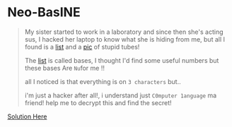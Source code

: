 # Neo-BasINE

> My sister started to work in a laboratory and since then she's acting sus, I hacked her laptop to know what she is hiding from me, but all I found is a [list](Nbases.txt) and a [pic](NeoBasine.jpg) of stupid tubes!
>
> The [list](Nbases.txt) is called bases, I thought I'd find some useful numbers but these bases Are `Nu`for me !! 
>
> all I noticed is that everything is on `3 characters` but..
>
> i'm just a hacker after all!, i understand just `C0mputer 1anguage` ma friend! help me to decrypt this and find the secret!


[Solution Here](Solution/Solution.md)
